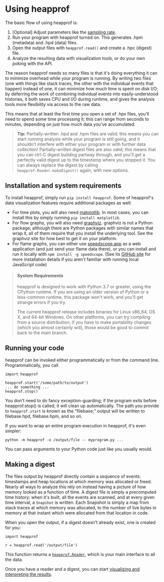 # Using heapprof

The basic flow of using heapprof is:

1. [Optional] Adjust parameters like the [sampling rate](advanced_heapprof.md#controlling-sampling).
1. Run your program with heapprof turned on. This generates .hpm (metadata) and .hpd (data) files.
1. Open the output files with `heapprof.read()` and create a .hpc (digest) file.
1. Analyze the resulting data with visualization tools, or do your own poking with the API.

The reason heapprof needs so many files is that it's doing everything it can to minimize overhead
while your program is running. By writing two files (one with things like stack traces, the other
with the individual events that happen) instead of one, it can minimize how much time is spent on
disk I/O; by deferring the work of combining individual events into easily-understood histories, it
both saves CPU and I/O during runtime, and gives the analysis tools more flexibility via access to
the raw data.

This means that at least the first time you open a set of .hpx files, you'll need to spend some time
processing it; this can range from seconds to minutes, depending on just how much data you've
accumulated.

> **Tip:** Partially-written .hpd and .hpm files are valid; this means you can start running
> analysis while your program is still going, and it shouldn't interfere with either your program or
> with further data collection! Partially-written digest files are also valid; this means that you
> can ctrl-C digest building partway through, and you'll get a perfectly valid digest up to the
> timestamp where you stopped it. You can always replace the digest by calling
> `heapprof.Reader.makeDigest()` again, with new options.

## Installation and system requirements

To install heapprof, simply run `pip install heapprof`. Some of heapprof's data visualization
features require additional packages as well:

* For time plots, you will also need [matplotlib](https://matplotlib.org/). In most cases, you can
    install this by simply running `pip install matplotlib`.
* For flow graphs, you will also need [graphviz](https://www.graphviz.org/). graphviz is not a
    Python package; although there are Python packages with similar names that wrap it, all of them
    require that you install the underlying tool. See the graphviz site for how best to get it on
    your platform.
* For flame graphs, you can either use [speedscope.app](https://www.speedscope.app/) as a web
    application (and just send your flame data there), or you can install and run it locally with
    `npm install -g speedscope`. (See its [GitHub site](https://github.com/jlfwong/speedscope) for
    more installation details if you aren't familiar with running local JavaScript code)

> #### System Requirements
> heapprof is designed to work with Python 3.7 or greater, using the CPython runtime. If you are using
> an older version of Python or a less-common runtime, this package won't work, and you'll get strange
> errors if you try.
>
> The current heapprof release includes binaries for Linux x86_64, OS X, and 64-bit Windows. On
> other platforms, you can try compiling from a source distribution; if you have to make portability
> changes (which you almost certainly will), those would be good to commit back to the main branch.


## Running your code

heapprof can be invoked either programmatically or from the command line. Programmatically, you call

```
import heapprof

heapprof.start('/some/path/to/output')
... do something ...
heapprof.stop()
```

You don't need to do fancy exception-guarding; if the program exits before heapprof.stop() is
called, it will clean up automatically. The path you provide to `heapprof.start` is known as the
"filebase;" output will be written to filebase.hpd, filebase.hpm, and so on.

If you want to wrap an entire program execution in heapprof, it's even simpler:

```
python -m heapprof -o /output/file -- myprogram.py ...
```

You can pass arguments to your Python code just like you usually would.

## Making a digest

The files output by heapprof directly contain a sequence of events: timestamps and heap locations at
which memory was allocated or freed. Nearly all ways to analyze this rely on instead having a
picture of how memory looked as a function of time. A digest file is simply a precomputed time
history: when it's built, all the events are scanned, and at every given time interval, a `Snapshot`
is written. Each Snapshot is simply a map from stack traces at which memory was allocated, to the
number of live bytes in memory at that instant which were allocated from that location in code.

When you open the output, if a digest doesn't already exist, one is created for you:

```
import heapprof

r = heapprof.read('/output/file')
```

This function returns a [`heapprof.Reader`](api/reader), which is your main interface to all
the data.

Once you have a reader and a digest, you can start [visualizing and interpreting the
results](visualizing_results.md).
